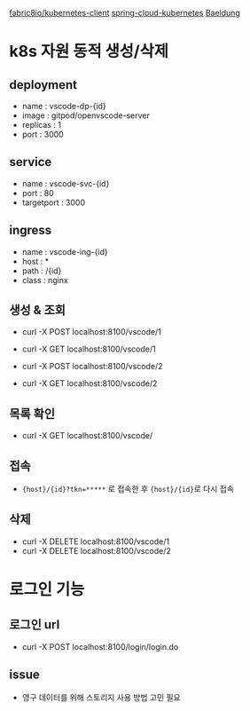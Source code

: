 [fabric8io/kubernetes-client](https://github.com/fabric8io/kubernetes-client)
[spring-cloud-kubernetes](https://docs.spring.io/spring-cloud-kubernetes/docs/current/reference/html/#discoveryclient-for-kubernetes)
[Baeldung](https://www.baeldung.com/spring-cloud-kubernetes)


# k8s 자원 동적 생성/삭제
## deployment
- name : vscode-dp-{id}
- image : gitpod/openvscode-server
- replicas : 1
- port : 3000
## service
- name : vscode-svc-{id}
- port : 80
- targetport : 3000
## ingress
- name : vscode-ing-{id}
- host : *
- path : /{id}
- class : nginx
## 생성 & 조회
- curl -X POST localhost:8100/vscode/1
- curl -X GET localhost:8100/vscode/1

- curl -X POST localhost:8100/vscode/2
- curl -X GET localhost:8100/vscode/2

## 목록 확인
- curl -X GET localhost:8100/vscode/
## 접속
- `{host}/{id}?tkn=*****` 로 접속한 후 `{host}/{id}`로 다시 접속

## 삭제
- curl -X DELETE localhost:8100/vscode/1
- curl -X DELETE localhost:8100/vscode/2


# 로그인 기능
## 로그인 url
- curl -X POST localhost:8100/login/login.do


## issue
- 영구 데이터를 위해 스토리지 사용 방법 고민 필요
